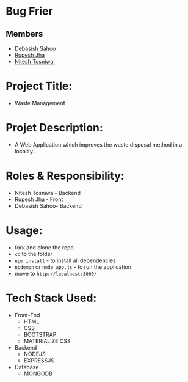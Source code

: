 # Bug Frier
## Members
* [Debasish Sahoo](https://github.com/debck)
* [Rupesh Jha](https://github.com/Rupeshiya)
* [Nitesh Tosniwal](https://github.com/sudonitesh)

# Project Title:
* Waste Management

# Projet Description:
* A Web Application which improves the waste disposal method in a locality.

# Roles & Responsibility:
* Nitesh Tosniwal- Backend
* Rupesh Jha - Front
* Debasish Sahoo- Backend

# Usage:
* fork and clone the repo
* `cd` to the folder
* `npm install` - to install all dependencies
* `nodemon` or `node app.js` - to run the application
*  move to `http://localhost:3000/`
# Tech Stack Used:
* Front-End
  * HTML
  * CSS
  * BOOTSTRAP
  * MATERIALIZE CSS
* Backend
  * NODEJS
  * EXPRESSJS
* Database
  * MONGODB
